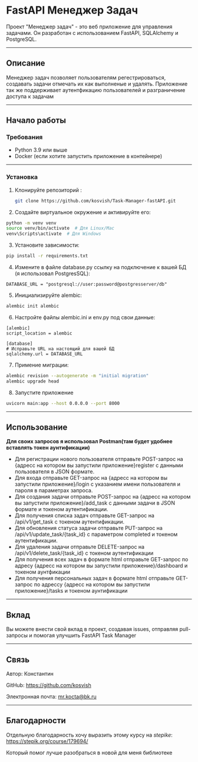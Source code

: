# FastAPI Менеджер Задач

Проект "Менеджер задач" - это веб приложение для управления задачами. 
Он разработан с использованием FastAPI, SQLAlchemy и PostgreSQL.

---
## Описание

Менеджер задач позволяет пользователям регестрироваться, создавать задачи отмечать их как выполненые и удалять.
Приложение так же поддерживает аутентфикацию пользователей и разграничение доступа к задачам

---
## Начало работы

### Требования

- Python 3.9 или выше
- Docker (если хотите запустить приложение в контейнере)
---
### Установка
1. Клонируйте репозиторий :
    ```bash
   git clone https://github.com/kosvish/Task-Manager-fastAPI.git
   ```
2. Создайте виртуальное окружение и активируйте его:

```bash
python -m venv venv
source venv/bin/activate  # Для Linux/Mac
venv\Scripts\activate  # Для Windows
```
3. Установите зависимости:
```bash
pip install -r requirements.txt
```
4. Измените в файле database.py ссылку на подключение к вашей БД (я использовал PostgresSQL):
```commandline
DATABASE_URL = "postgresql://user:password@postgresserver/db"
```
5. Инициализируйте alembic:
```bash
alembic init alembic
```
6. Настройте файлы alembic.ini и env.py под свои данные:
```commandline
[alembic]
script_location = alembic

[database]
# Исправьте URL на настоящий для вашей БД 
sqlalchemy.url = DATABASE_URL
```
7. Примение миграции:
```bash
alembic revision --autogenerate -m "initial migration"
alembic upgrade head
```
8. Запустите приложение
```bash
uvicorn main:app --host 0.0.0.0 --port 8000
```
---
## Использование
**Для своих запросов я использовал Postman(там будет удобнее вставлять токен аунтификации)**
- Для регистрации нового пользователя отправьте POST-запрос на {адресс на котором вы запустили приложение}register с данными пользователя в JSON формате.
- Для входа отправьте GET-запрос на {адресс на котором вы запустили приложение}/login с указанием имени пользователя и пароля в параметрах запроса.
- Для создания задачи отправьте POST-запрос на {адресс на котором вы запустили приложение}/add_task с данными задачи в JSON формате и токеном аутентификации.
- Для получения списка задач отправьте GET-запрос на /api/v1/get_task с токеном аутентификации.
- Для обновления статуса задачи отправьте PUT-запрос на /api/v1/update_task/{task_id} с параметром completed и токеном аутентификации.
- Для удаления задачи отправьте DELETE-запрос на /api/v1/delete_task/{task_id} с токеном аутентификации
- Для получения всех задач в формате html отправьте GET-запрос по адресу {адресс на котором вы запустили приложение}/dashboard и токеном аунтфикации
- Для получения персональных задач в формате html отправьте GET-запрос по адрессу {адресс на котором вы запустили приложение}/tasks  и токеном аунтификации
---
## Вклад
Вы можете внести свой вклад в проект, создавая issues, отправляя pull-запросы и помогая улучшить FastAPI Task Manager

---

## Связь
Автор: Константин

GitHub: https://github.com/kosvish

Электронная почта: mr.kocta@bk.ru

---
## Благодарности

Отдельную благодарность хочу выразить этому курсу на *stepike*: https://stepik.org/course/179694/

Который помог лучше разобраться в новой для меня библиотеке
